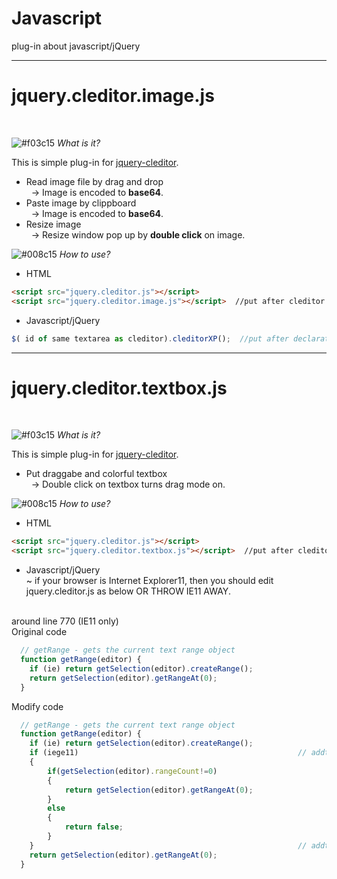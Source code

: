 # Javascript
plug-in about javascript/jQuery<br>
***
# jquery.cleditor.image.js<br>
<br>

![#f03c15](https://placehold.it/15/f03c15/000000?text=+)
<em> What is it? </em><br>

 This is simple plug-in for <a href="https://premiumsoftware.net/cleditor">jquery-cleditor</a>.
 
- Read image file by drag and drop <br>
&nbsp;&nbsp;-> Image is encoded to **base64**.
- Paste image by clippboard <br>
&nbsp;&nbsp;-> Image is encoded to **base64**.
- Resize image <br>
&nbsp;&nbsp;-> Resize window pop up by **double click** on image.

![#008c15](https://placehold.it/15/008c15/000000?text=+)
<em> How to use?</em><br>
- HTML

```HTML
<script src="jquery.cleditor.js"></script>
<script src="jquery.cleditor.image.js"></script>  //put after cleditor
```

- Javascript/jQuery 

```javascript
$( id of same textarea as cleditor).cleditorXP();  //put after declaration of cleditor
```

***
# jquery.cleditor.textbox.js<br>
<br>

![#f03c15](https://placehold.it/15/f03c15/000000?text=+)
<em> What is it? </em><br>

 This is simple plug-in for <a href="https://premiumsoftware.net/cleditor">jquery-cleditor</a>.
- Put draggabe and colorful textbox <br>
&nbsp;&nbsp;-> Double click on textbox turns drag mode on.

![#008c15](https://placehold.it/15/008c15/000000?text=+)
<em> How to use?</em><br>
- HTML

```HTML
<script src="jquery.cleditor.js"></script>
<script src="jquery.cleditor.textbox.js"></script>  //put after cleditor
```

- Javascript/jQuery <br>
~ if your browser is Internet Explorer11, then you should edit jquery.cleditor.js as below OR THROW IE11 AWAY.
<br>
around line 770 (IE11 only)<br>
Original code

```javascript
  // getRange - gets the current text range object
  function getRange(editor) {
    if (ie) return getSelection(editor).createRange();
    return getSelection(editor).getRangeAt(0);
  }
```

Modify code

```javascript
  // getRange - gets the current text range object
  function getRange(editor) {
    if (ie) return getSelection(editor).createRange();
	if (iege11)                                                 // addtion (start)
	{
		if(getSelection(editor).rangeCount!=0)
		{
			return getSelection(editor).getRangeAt(0);
		}
		else
		{
			return false;
		}
	}                                                           // addtion (end)
    return getSelection(editor).getRangeAt(0);
  }
```
